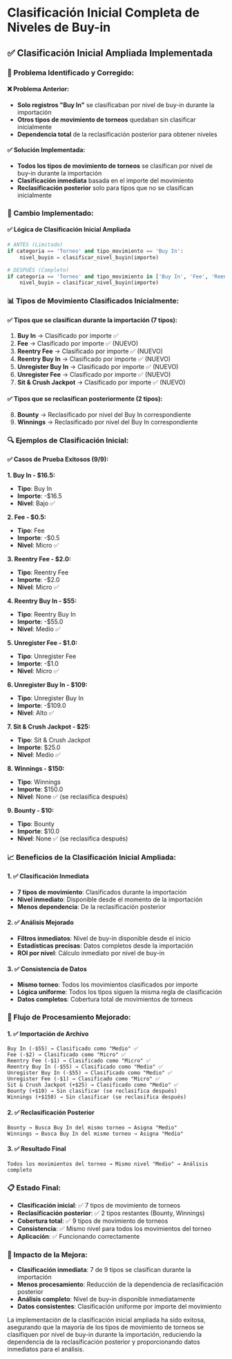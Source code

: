 # Clasificación Inicial Completa de Niveles de Buy-in

## ✅ **Clasificación Inicial Ampliada Implementada**

### **🎯 Problema Identificado y Corregido:**

#### **❌ Problema Anterior:**
- **Solo registros "Buy In"** se clasificaban por nivel de buy-in durante la importación
- **Otros tipos de movimiento de torneos** quedaban sin clasificar inicialmente
- **Dependencia total** de la reclasificación posterior para obtener niveles

#### **✅ Solución Implementada:**
- **Todos los tipos de movimiento de torneos** se clasifican por nivel de buy-in durante la importación
- **Clasificación inmediata** basada en el importe del movimiento
- **Reclasificación posterior** solo para tipos que no se clasifican inicialmente

### **🔧 Cambio Implementado:**

#### **✅ Lógica de Clasificación Inicial Ampliada**
```python
# ANTES (Limitado)
if categoria == 'Torneo' and tipo_movimiento == 'Buy In':
    nivel_buyin = clasificar_nivel_buyin(importe)

# DESPUÉS (Completo)
if categoria == 'Torneo' and tipo_movimiento in ['Buy In', 'Fee', 'Reentry Fee', 'Sit & Crush Jackpot', 'Unregister Fee', 'Unregister Buy In', 'Reentry Buy In']:
    nivel_buyin = clasificar_nivel_buyin(importe)
```

### **📊 Tipos de Movimiento Clasificados Inicialmente:**

#### **✅ Tipos que se clasifican durante la importación (7 tipos):**
1. **Buy In** → Clasificado por importe ✅
2. **Fee** → Clasificado por importe ✅ (NUEVO)
3. **Reentry Fee** → Clasificado por importe ✅ (NUEVO)
4. **Reentry Buy In** → Clasificado por importe ✅ (NUEVO)
5. **Unregister Buy In** → Clasificado por importe ✅ (NUEVO)
6. **Unregister Fee** → Clasificado por importe ✅ (NUEVO)
7. **Sit & Crush Jackpot** → Clasificado por importe ✅ (NUEVO)

#### **✅ Tipos que se reclasifican posteriormente (2 tipos):**
8. **Bounty** → Reclasificado por nivel del Buy In correspondiente
9. **Winnings** → Reclasificado por nivel del Buy In correspondiente

### **🔍 Ejemplos de Clasificación Inicial:**

#### **✅ Casos de Prueba Exitosos (9/9):**

**1. Buy In - $16.5:**
- **Tipo**: Buy In
- **Importe**: -$16.5
- **Nivel**: Bajo ✅

**2. Fee - $0.5:**
- **Tipo**: Fee
- **Importe**: -$0.5
- **Nivel**: Micro ✅

**3. Reentry Fee - $2.0:**
- **Tipo**: Reentry Fee
- **Importe**: -$2.0
- **Nivel**: Micro ✅

**4. Reentry Buy In - $55:**
- **Tipo**: Reentry Buy In
- **Importe**: -$55.0
- **Nivel**: Medio ✅

**5. Unregister Fee - $1.0:**
- **Tipo**: Unregister Fee
- **Importe**: -$1.0
- **Nivel**: Micro ✅

**6. Unregister Buy In - $109:**
- **Tipo**: Unregister Buy In
- **Importe**: -$109.0
- **Nivel**: Alto ✅

**7. Sit & Crush Jackpot - $25:**
- **Tipo**: Sit & Crush Jackpot
- **Importe**: $25.0
- **Nivel**: Medio ✅

**8. Winnings - $150:**
- **Tipo**: Winnings
- **Importe**: $150.0
- **Nivel**: None ✅ (se reclasifica después)

**9. Bounty - $10:**
- **Tipo**: Bounty
- **Importe**: $10.0
- **Nivel**: None ✅ (se reclasifica después)

### **📈 Beneficios de la Clasificación Inicial Ampliada:**

#### **1. ✅ Clasificación Inmediata**
- **7 tipos de movimiento**: Clasificados durante la importación
- **Nivel inmediato**: Disponible desde el momento de la importación
- **Menos dependencia**: De la reclasificación posterior

#### **2. ✅ Análisis Mejorado**
- **Filtros inmediatos**: Nivel de buy-in disponible desde el inicio
- **Estadísticas precisas**: Datos completos desde la importación
- **ROI por nivel**: Cálculo inmediato por nivel de buy-in

#### **3. ✅ Consistencia de Datos**
- **Mismo torneo**: Todos los movimientos clasificados por importe
- **Lógica uniforme**: Todos los tipos siguen la misma regla de clasificación
- **Datos completos**: Cobertura total de movimientos de torneos

### **🔧 Flujo de Procesamiento Mejorado:**

#### **1. ✅ Importación de Archivo**
```
Buy In (-$55) → Clasificado como "Medio" ✅
Fee (-$2) → Clasificado como "Micro" ✅
Reentry Fee (-$1) → Clasificado como "Micro" ✅
Reentry Buy In (-$55) → Clasificado como "Medio" ✅
Unregister Buy In (-$55) → Clasificado como "Medio" ✅
Unregister Fee (-$1) → Clasificado como "Micro" ✅
Sit & Crush Jackpot (+$25) → Clasificado como "Medio" ✅
Bounty (+$10) → Sin clasificar (se reclasifica después)
Winnings (+$150) → Sin clasificar (se reclasifica después)
```

#### **2. ✅ Reclasificación Posterior**
```
Bounty → Busca Buy In del mismo torneo → Asigna "Medio"
Winnings → Busca Buy In del mismo torneo → Asigna "Medio"
```

#### **3. ✅ Resultado Final**
```
Todos los movimientos del torneo → Mismo nivel "Medio" → Análisis completo
```

### **📋 Estado Final:**
- **Clasificación inicial**: ✅ 7 tipos de movimiento de torneos
- **Reclasificación posterior**: ✅ 2 tipos restantes (Bounty, Winnings)
- **Cobertura total**: ✅ 9 tipos de movimiento de torneos
- **Consistencia**: ✅ Mismo nivel para todos los movimientos del torneo
- **Aplicación**: ✅ Funcionando correctamente

### **🎯 Impacto de la Mejora:**
- **Clasificación inmediata**: 7 de 9 tipos se clasifican durante la importación
- **Menos procesamiento**: Reducción de la dependencia de reclasificación posterior
- **Análisis completo**: Nivel de buy-in disponible inmediatamente
- **Datos consistentes**: Clasificación uniforme por importe del movimiento

La implementación de la clasificación inicial ampliada ha sido exitosa, asegurando que la mayoría de los tipos de movimiento de torneos se clasifiquen por nivel de buy-in durante la importación, reduciendo la dependencia de la reclasificación posterior y proporcionando datos inmediatos para el análisis.
